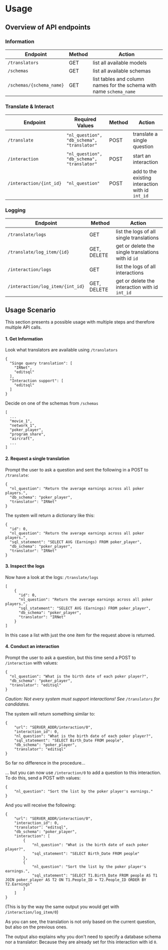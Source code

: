 # Usage

## Overview of API endpoints

### Information
| Endpoint | Method | Action |
|--------|----|----------|
| `/translators` | GET | list all available models   
| `/schemas` | GET | list all available schemas
| `/schemas/{schema_name}` | GET | list tables and column names for the schema with name `schema_name`

### Translate & Interact
| Endpoint | Required Values | Method | Action |
|-------|---|----|----------|
| `/translate` | `"nl_question", "db_schema", "translator"` | POST | translate a single question
| `/interaction` | `"nl_question", "db_schema", "translator"` |POST | start an interaction
| `/interaction/{int_id}` | `"nl_question"` |POST | add to the existing interaction with id `int_id`

### Logging
| Endpoint | Method | Action |
|--------|----|----------|
| `/translate/logs` | GET | list the logs of all single translations
| `/translate/log_item/{id}` | GET, DELETE | get or delete the single translations with id `id`
| `/interaction/logs` | GET |  list the logs of all interactions
| `/interaction/log_item/{int_id}` | GET, DELETE | get or delete the interaction with id `int_id`


## Usage Scenario
This section presents a possible usage with multiple steps and therefore multiple API calls.

#### 1. Get Information
Look what translators are available using `/translators`
```
{
  "Singe query translation": [
    "IRNet",
    "editsql"
  ],
  "Interaction support": [
    "editsql"
  ]
}
```

Decide on one of the schemas from `/schemas`
```
[
  ...
  "movie_1",
  "network_1",
  "poker_player",
  "program_share",
  "aircraft",
  ...
]
```

#### 2. Request a single translation
Prompt the user to ask a question and sent the following in a POST to `/translate`:
```
{
  "nl_question": "Return the average earnings across all poker players.", 
  "db_schema": "poker_player",
  "translator": "IRNet"
}
```
The system will return a dictionary like this:
```
{
  "id": 0,
  "nl_question": "Return the average earnings across all poker players.",
  "sql_statement": "SELECT AVG (Earnings) FROM poker_player",
  "db_schema": "poker_player",
  "translator": "IRNet"
}
```

#### 3. Inspect the logs
Now have a look at the logs: `/translate/logs`
```
[
    {
      "id": 0,
      "nl_question": "Return the average earnings across all poker players.",
      "sql_statement": "SELECT AVG (Earnings) FROM poker_player",
      "db_schema": "poker_player",
      "translator": "IRNet"
    }
]
```
In this case a list with just the one item for the request above is returned.

#### 4. Conduct an interaction
Prompt the user to ask a question, but this time send a POST to `/interaction` with values:
```
{
  "nl_question": "What is the birth date of each poker player?", 
  "db_schema": "poker_player",
  "translator": "editsql"
}
```
_Caution: Not every system must support interactions! See `/translators` for candidates._

The system will return something similar to:
```
{
    "url": "SERVER_ADDR/interaction/0",
    "interaction_id": 0,
    "nl_question": "What is the birth date of each poker player?",
    "sql_statement": "SELECT Birth_Date FROM people",
    "db_schema": "poker_player",
    "translator": "editsql"
}
```

So far no difference in the procedure...

... but you can now use `/interaction/0` to add a question to this interaction.
To do this, send a POST with values:
```
{
    "nl_question": "Sort the list by the poker player's earnings."
}
```

And you will receive the following:
```
{
    "url": "SERVER_ADDR/interaction/0",
    "interaction_id": 0,
    "translator": "editsql",
    "db_schema": "poker_player",
    "interaction": [
        {
            "nl_question": "What is the birth date of each poker player?",
            "sql_statement": "SELECT Birth_Date FROM people"
        },
        {
            "nl_question": "Sort the list by the poker player's earnings.",
            "sql_statement": "SELECT T1.Birth_Date FROM people AS T1 JOIN poker_player AS T2 ON T1.People_ID = T2.People_ID ORDER BY T2.Earnings"
        }
    ]
}
```
(This is by the way the same output you would get with `/interaction/log_item/0`)

As you can see, the translation is not only based on the current question, but also on the previous ones.

The output also explains why you don't need to specify a database schema nor a translator:
Because they are already set for this interaction with id `0`.
